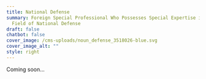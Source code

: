 ```yaml
---
title: National Defense
summary: Foreign Special Professional Who Possesses Special Expertise in the
  Field of National Defense
draft: false
chatbot: false
cover_image: /cms-uploads/noun_defense_3518026-blue.svg
cover_image_alt: ""
style: right
---
```

Coming soon...